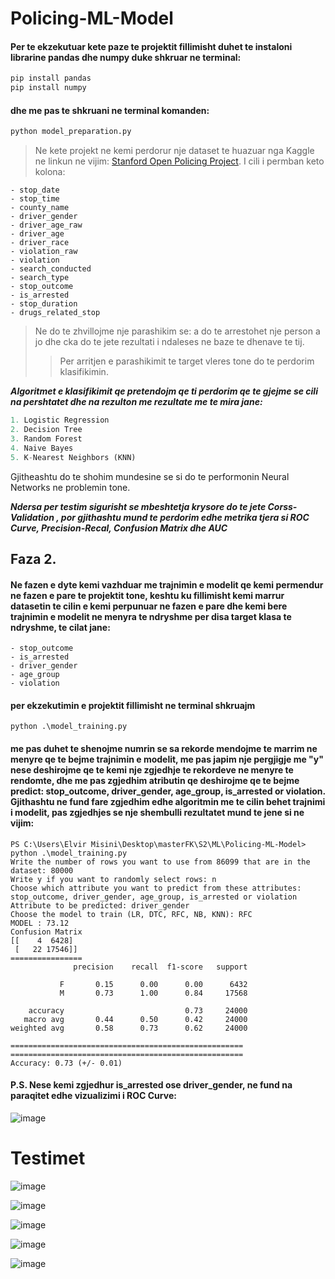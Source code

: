 # Policing-ML-Model

#### Per te ekzekutuar kete paze te projektit fillimisht duhet te instaloni librarine pandas dhe numpy duke shkruar ne terminal:
```python
pip install pandas
pip install numpy
```
#### dhe me pas te shkruani ne terminal komanden:
```python
python model_preparation.py
```

> Ne kete projekt ne kemi perdorur nje dataset te huazuar nga Kaggle ne linkun ne vijim: [Stanford Open Policing Project](https://www.kaggle.com/datasets/faressayah/stanford-open-policing-project).
I cili i permban keto kolona:
```jupiter
- stop_date
- stop_time
- county_name
- driver_gender
- driver_age_raw
- driver_age
- driver_race
- violation_raw
- violation
- search_conducted
- search_type
- stop_outcome
- is_arrested
- stop_duration
- drugs_related_stop
```
> Ne do te zhvillojme nje parashikim se: a do te arrestohet nje person a jo dhe cka do te jete rezultati i ndaleses ne baze te dhenave te tij.
>> Per arritjen e parashikimit te target vleres tone do te perdorim klasifikimin.

***Algoritmet e klasifikimit qe pretendojm qe ti perdorim qe te gjejme se cili na pershtatet dhe na rezulton me rezultate me te mira jane:***
```python
1. Logistic Regression
2. Decision Tree
3. Random Forest
4. Naive Bayes
5. K-Nearest Neighbors (KNN)
```



Gjitheashtu do te shohim mundesine se si do te performonin Neural Networks ne problemin tone.

***Ndersa per testim sigurisht se mbeshtetja krysore do te jete Corss-Validation , por gjithashtu mund te perdorim edhe metrika tjera si ROC Curve, Precision-Recal, Confusion Matrix dhe AUC***


## Faza 2.

#### Ne fazen e dyte kemi vazhduar me trajnimin e modelit qe kemi permendur ne fazen e pare te projektit tone, keshtu ku fillimisht kemi marrur datasetin te cilin e kemi perpunuar ne fazen e pare dhe kemi bere trajnimin e modelit ne menyra te ndryshme per disa target klasa te ndryshme, te cilat jane:

```text
- stop_outcome
- is_arrested
- driver_gender
- age_group
- violation
```

#### per ekzekutimin e projektit fillimisht ne terminal shkruajm

```jupiter
python .\model_training.py
```
#### me pas duhet te shenojme numrin se sa rekorde mendojme te marrim ne menyre qe te bejme trajnimin e modelit, me pas japim nje pergjigje me "y" nese deshirojme qe te kemi nje zgjedhje te rekordeve ne menyre te rendomte, dhe me pas zgjedhim atributin qe deshirojme qe te bejme predict: stop_outcome, driver_gender, age_group, is_arrested or violation. Gjithashtu ne fund fare zgjedhim edhe algoritmin me te cilin behet trajnimi i modelit, pas zgjedhjes se nje shembulli rezultatet mund te jene si ne vijim:

```console
PS C:\Users\Elvir Misini\Desktop\masterFK\S2\ML\Policing-ML-Model> python .\model_training.py
Write the number of rows you want to use from 86099 that are in the dataset: 80000
Write y if you want to randomly select rows: n
Choose which attribute you want to predict from these attributes: stop_outcome, driver_gender, age_group, is_arrested or violation
Attribute to be predicted: driver_gender
Choose the model to train (LR, DTC, RFC, NB, KNN): RFC
MODEL : 73.12
Confusion Matrix
[[    4  6428]
 [   22 17546]]
================
              precision    recall  f1-score   support

           F       0.15      0.00      0.00      6432
           M       0.73      1.00      0.84     17568

    accuracy                           0.73     24000
   macro avg       0.44      0.50      0.42     24000
weighted avg       0.58      0.73      0.62     24000

====================================================
====================================================
Accuracy: 0.73 (+/- 0.01)
```

#### P.S. Nese kemi zgjedhur is_arrested ose driver_gender, ne fund na paraqitet edhe vizualizimi i ROC Curve:

![image](https://user-images.githubusercontent.com/58117020/233801053-fb08ab7a-e48c-4e67-99d6-fdf99491554d.png)

# Testimet

![image](https://user-images.githubusercontent.com/117693854/233863104-35fc3665-e94d-4537-b81c-d3e2c7292a8c.png)

![image](https://user-images.githubusercontent.com/117693854/233863136-938a4b67-c76c-4147-a976-d7df1f1a7239.png)

![image](https://user-images.githubusercontent.com/117693854/233863153-286e88e9-9324-4645-8124-5c9c99ec3775.png)

![image](https://user-images.githubusercontent.com/117693854/233865871-5a3caa6d-afdd-40a8-b9dd-ecf38343fa5e.png)

![image](https://user-images.githubusercontent.com/58117020/233866827-283991b7-adaa-4e17-bf82-8116f9abcf68.png)

